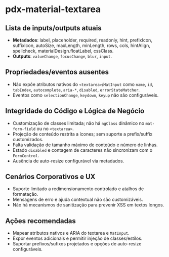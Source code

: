 # pdx-material-textarea

## Lista de inputs/outputs atuais

- **Metadados**: label, placeholder, required, readonly, hint, prefixIcon, suffixIcon, autoSize, maxLength, minLength, rows, cols, hintAlign, spellcheck, materialDesign.floatLabel, cssClass.
- **Outputs**: `valueChange`, `focusChange`, `blur`, `input`.

## Propriedades/eventos ausentes

- Não expõe atributos nativos do `<textarea>`/`MatInput` como `name`, `id`, `tabIndex`, `autocomplete`, `aria-*`, `disabled`, `errorStateMatcher`.
- Eventos como `selectionChange`, `keydown`, `keyup` não são configuráveis.

## Integridade do Código e Lógica de Negócio

- Customização de classes limitada; não há `ngClass` dinâmico no `mat-form-field` ou no `<textarea>`.
- Projeção de conteúdo restrita a ícones; sem suporte a prefix/suffix customizados.
- Falta validação de tamanho máximo de conteúdo e número de linhas.
- Estado `disabled` e contagem de caracteres não sincronizam com o `FormControl`.
- Ausência de auto-resize configurável via metadados.

## Cenários Corporativos e UX

- Suporte limitado a redimensionamento controlado e atalhos de formatação.
- Mensagens de erro e ajuda contextual não são customizáveis.
- Não há mecanismos de sanitização para prevenir XSS em textos longos.

## Ações recomendadas

- Mapear atributos nativos e ARIA do textarea e `MatInput`.
- Expor eventos adicionais e permitir injeção de classes/estilos.
- Suportar prefixos/sufixos projetados e opções de auto-resize configuráveis.

